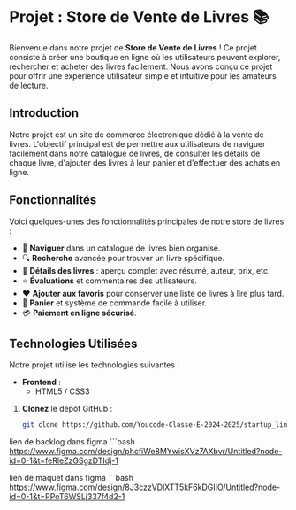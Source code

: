 # Projet : Store de Vente de Livres 📚

Bienvenue dans notre projet de **Store de Vente de Livres** ! Ce projet consiste à créer une boutique en ligne où les utilisateurs peuvent explorer, rechercher et acheter des livres facilement. Nous avons conçu ce projet pour offrir une expérience utilisateur simple et intuitive pour les amateurs de lecture.


## Introduction

Notre projet est un site de commerce électronique dédié à la vente de livres. L'objectif principal est de permettre aux utilisateurs de naviguer facilement dans notre catalogue de livres, de consulter les détails de chaque livre, d'ajouter des livres à leur panier et d'effectuer des achats en ligne.

## Fonctionnalités

Voici quelques-unes des fonctionnalités principales de notre store de livres :

- 🛒 **Naviguer** dans un catalogue de livres bien organisé.
- 🔍 **Recherche** avancée pour trouver un livre spécifique.
- 📄 **Détails des livres** : aperçu complet avec résumé, auteur, prix, etc.
- ⭐ **Évaluations** et commentaires des utilisateurs.
- ❤️ **Ajouter aux favoris** pour conserver une liste de livres à lire plus tard.
- 🚀 **Panier** et système de commande facile à utiliser.
- 💳 **Paiement en ligne sécurisé**.

## Technologies Utilisées

Notre projet utilise les technologies suivantes :

- **Frontend** :
  - HTML5 / CSS3 


1. **Clonez** le dépôt GitHub :
   
   ```bash
   git clone https://github.com/Youcode-Classe-E-2024-2025/startup_linkclowns.git

lien de backlog dans figma 
    ```bash
https://www.figma.com/design/phcfiWe8MYwisXVz7AXbvr/Untitled?node-id=0-1&t=feRleZzGSgzDTIdj-1

lien de maquet dans figma 
    ```bash
https://www.figma.com/design/8J3czzVDlXTT5kF6kDGIIO/Untitled?node-id=0-1&t=PPoT6WSLj337f4d2-1
